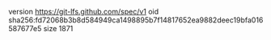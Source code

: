 version https://git-lfs.github.com/spec/v1
oid sha256:fd72068b3b8d584949ca1498895b7f14817652ea9882deec19bfa016587677e5
size 1871
